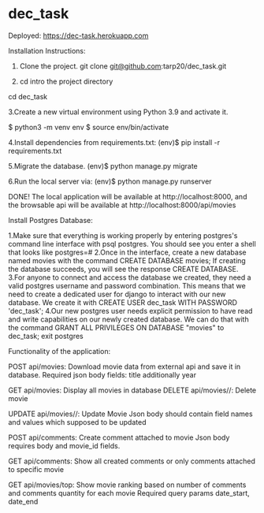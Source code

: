 # dec_task
Deployed:
https://dec-task.herokuapp.com

Installation Instructions:

1. Clone the project.
git clone git@github.com:tarp20/dec_task.git

2. cd intro the project directory

cd dec_task

3.Create a new virtual environment using Python 3.9 and activate it.

$ python3 -m venv env
$ source env/bin/activate

4.Install dependencies from requirements.txt:
(env)$ pip install -r requirements.txt

5.Migrate the database.
(env)$ python manage.py migrate

6.Run the local server via:
(env)$ python manage.py runserver

DONE!
The local application will be available at http://localhost:8000, and the browsable api will be available at http://localhost:8000/api/movies


Install Postgres Database:

1.Make sure that everything is working properly by entering postgres's command line interface with psql postgres. You should see you enter a shell that looks like postgres=#
2.Once in the interface, create a new database named movies with the command CREATE DATABASE movies; If creating the database succeeds, you will see the response CREATE DATABASE. 
3.For anyone to connect and access the database we created, they need a valid postgres username and password combination. This means that we need to create a dedicated user for django to interact with our new database. We create it with CREATE USER dec_task WITH PASSWORD 'dec_task';
4.Our new postgres user needs explicit permission to have read and write capabilities on our newly created database. We can do that with the command GRANT ALL PRIVILEGES ON DATABASE "movies" to dec_task; 
exit postgres



Functionality of the application:


​POST api/movies:
Download movie data from external api and save it in database.
Required json body fields: 
title
additionally
year

GET api/movies:
Display all movies in database
DELETE api/movies/<movie-id>/:
Delete movie

UPDATE api/movies/<movie-id>/:
Update Movie
Json body should contain field names and values which supposed to be updated

POST api/comments:
Create comment attached to movie
Json body requires body and movie_id fields.

GET api/comments:
Show all created comments or only comments attached to specific movie

GET api/movies/top:
Show movie ranking based on number of comments
and comments quantity for each movie
Required query params date_start, date_end
